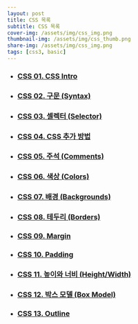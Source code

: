 ```yaml
---
layout: post
title: CSS 목록
subtitle: CSS 목록
cover-img: /assets/img/css_img.png
thumbnail-img: /assets/img/css_thumb.png
share-img: /assets/img/css_img.png
tags: [css3, basic]
---
```


+ ### [CSS 01. CSS Intro][css-intro]
+ ### [CSS 02. 구문 (Syntax)][css-syntax]
+ ### [CSS 03. 셀렉터 (Selector)][css-selector]
+ ### [CSS 04. CSS 추가 방법][css-add]
+ ### [CSS 05. 주석 (Comments)][css-comment]
+ ### [CSS 06. 색상 (Colors)][css-color]
+ ### [CSS 07. 배경 (Backgrounds)][css-background]
+ ### [CSS 08. 테두리 (Borders)][css-border]
+ ### [CSS 09. Margin][css-margin]
+ ### [CSS 10. Padding][css-padding]
+ ### [CSS 11. 높이와 너비 (Height/Width)][css-height-width]
+ ### [CSS 12. 박스 모델 (Box Model)][css-box-model]
+ ### [CSS 13. Outline][css-outline]


[css-intro]: https://devjiraynor.github.io/2022-03-31-css-intro/ "css intro"
[css-syntax]: https://devjiraynor.github.io/2022-03-31-css-syntax/ "css 구문"
[css-selector]: https://devjiraynor.github.io/2022-03-31-css-selector/ "css 셀렉터"
[css-add]: https://devjiraynor.github.io/2022-03-31-css-add/ "css 추가"
[css-comment]: https://devjiraynor.github.io/2022-03-31-css-comment/ "css 주석"
[css-color]: https://devjiraynor.github.io/2022-04-01-css-color/ "css 색상"
[css-background]: https://devjiraynor.github.io/2022-04-01-css-background/ "css 배경"
[css-border]: https://devjiraynor.github.io/2022-04-01-css-border/ "css 테두리"
[css-margin]: https://devjiraynor.github.io/2022-04-02-css-margin/ "css 마진"
[css-padding]: https://devjiraynor.github.io/2022-04-02-css-padding/ "css 패딩"
[css-height-width]: https://devjiraynor.github.io/2022-04-02-css-height-width/ "css 높이와 너비"
[css-box-model]: https://devjiraynor.github.io/2022-04-02-css-box-model/ "css 박스 모델"
[css-outline]: https://devjiraynor.github.io/2022-04-02-css-outline/ "css "
